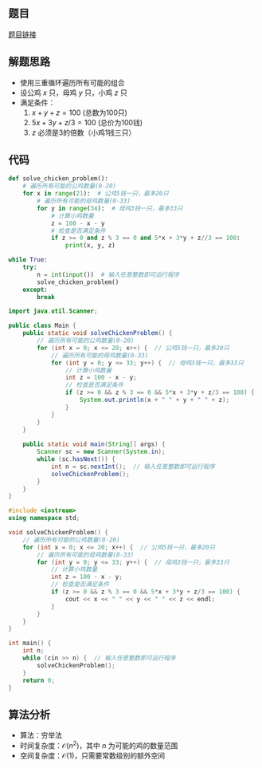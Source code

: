 ## 题目
[题目链接](https://www.nowcoder.com/practice/74c493f094304ea2bda37d0dc40dc85b?tpId=37&tqId=36896&sourceUrl=/exam/oj&channenl=wgithub&fromPut=wgithub)

## 解题思路

- 使用三重循环遍历所有可能的组合
- 设公鸡 $x$ 只，母鸡 $y$ 只，小鸡 $z$ 只
- 满足条件：
    1. $x + y + z = 100$ (总数为100只)
    2. $5x + 3y + z/3 = 100$ (总价为100钱)
    3. $z$ 必须是3的倍数（小鸡1钱三只）

## 代码

```python
def solve_chicken_problem():
    # 遍历所有可能的公鸡数量(0-20)
    for x in range(21):  # 公鸡5钱一只，最多20只
        # 遍历所有可能的母鸡数量(0-33)
        for y in range(34):  # 母鸡3钱一只，最多33只
            # 计算小鸡数量
            z = 100 - x - y
            # 检查是否满足条件
            if z >= 0 and z % 3 == 0 and 5*x + 3*y + z//3 == 100:
                print(x, y, z)

while True:
    try:
        n = int(input())  # 输入任意整数即可运行程序
        solve_chicken_problem()
    except:
        break
```

```java
import java.util.Scanner;

public class Main {
    public static void solveChickenProblem() {
        // 遍历所有可能的公鸡数量(0-20)
        for (int x = 0; x <= 20; x++) {  // 公鸡5钱一只，最多20只
            // 遍历所有可能的母鸡数量(0-33)
            for (int y = 0; y <= 33; y++) {  // 母鸡3钱一只，最多33只
                // 计算小鸡数量
                int z = 100 - x - y;
                // 检查是否满足条件
                if (z >= 0 && z % 3 == 0 && 5*x + 3*y + z/3 == 100) {
                    System.out.println(x + " " + y + " " + z);
                }
            }
        }
    }
    
    public static void main(String[] args) {
        Scanner sc = new Scanner(System.in);
        while (sc.hasNext()) {
            int n = sc.nextInt();  // 输入任意整数即可运行程序
            solveChickenProblem();
        }
    }
}
```

```cpp
#include <iostream>
using namespace std;

void solveChickenProblem() {
    // 遍历所有可能的公鸡数量(0-20)
    for (int x = 0; x <= 20; x++) {  // 公鸡5钱一只，最多20只
        // 遍历所有可能的母鸡数量(0-33)
        for (int y = 0; y <= 33; y++) {  // 母鸡3钱一只，最多33只
            // 计算小鸡数量
            int z = 100 - x - y;
            // 检查是否满足条件
            if (z >= 0 && z % 3 == 0 && 5*x + 3*y + z/3 == 100) {
                cout << x << " " << y << " " << z << endl;
            }
        }
    }
}

int main() {
    int n;
    while (cin >> n) {  // 输入任意整数即可运行程序
        solveChickenProblem();
    }
    return 0;
}
```

## 算法分析
- 算法：穷举法
- 时间复杂度：$\mathcal{O}(n^2)$，其中 $n$ 为可能的鸡的数量范围
- 空间复杂度：$\mathcal{O}(1)$，只需要常数级别的额外空间